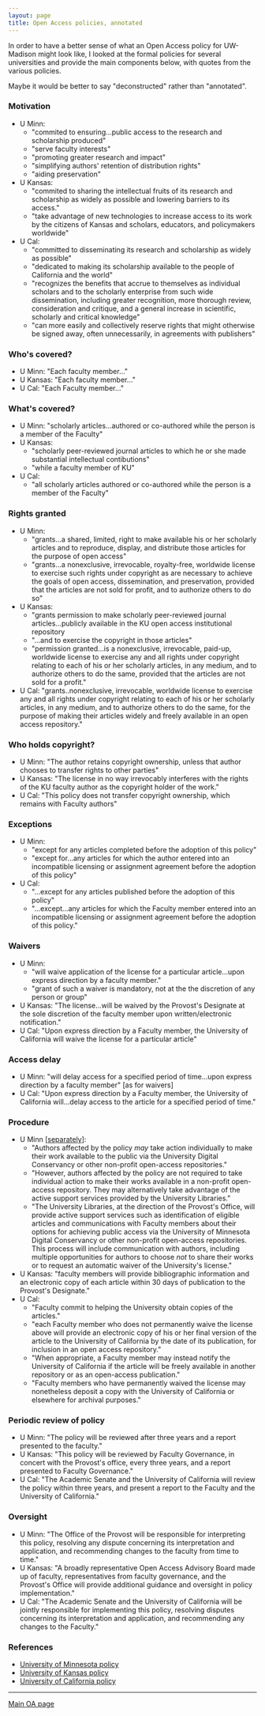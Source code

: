 ```yaml
---
layout: page
title: Open Access policies, annotated
---
```


In order to have a better sense of what an Open Access policy for
UW-Madison might look like, I looked at the formal policies for several
universities and provide the main components below, with quotes from
the various policies.

Maybe it would be better to say "deconstructed" rather than "annotated".


### Motivation

- U Minn:
  - "commited to ensuring...public access to the research and scholarship produced"
  - "serve faculty interests"
  - "promoting greater research and impact"
  - "simplifying authors' retention of distribution rights"
  - "aiding preservation"
- U Kansas:
  - "commited to sharing the intellectual fruits of its research and
    scholarship as widely as possible and lowering barriers to its
    access."
  - "take advantage of new technologies to increase access to its work
    by the citizens of Kansas and scholars, educators, and
    policymakers worldwide"
- U Cal:
  - "committed to disseminating its research and scholarship as widely
    as possible"
  - "dedicated to making its scholarship available to the people of
    California and the world"
  - "recognizes the benefits that accrue to themselves as individual
    scholars and to the scholarly enterprise from such wide
    dissemination, including greater recognition, more thorough
    review, consideration and critique, and a general increase in
    scientific, scholarly and critical knowledge"
  - "can more easily and collectively reserve rights that might
    otherwise be signed away, often unnecessarily, in agreements with
    publishers"


### Who's covered?

- U Minn: "Each faculty member..."
- U Kansas: "Each faculty member..."
- U Cal: "Each Faculty member..."


### What's covered?

- U Minn: "scholarly articles...authored or co-authored while the
  person is a member of the Faculty"
- U Kansas:
  - "scholarly peer-reviewed journal articles to which he or
    she made substantial intellectual contibutions"
  - "while a faculty member of KU"
- U Cal:
  - "all scholarly articles authored or co-authored while the person
    is a member of the Faculty"


### Rights granted

- U Minn:
  - "grants...a shared, limited, right to make available his or her
    scholarly articles and to reproduce, display, and distribute those
    articles for the purpose of open access"
  - "grants...a nonexclusive, irrevocable, royalty-free, worldwide
    license to exercise such rights under copyright as are necessary
    to achieve the goals of open access, dissemination, and
    preservation, provided that the articles are not sold for profit,
    and to authorize others to do so"
- U Kansas:
  - "grants permission to make scholarly peer-reviewed journal
    articles...publicly available in the KU open access institutional
    repository
  - "...and to exercise the copyright in those articles"
  - "permission granted...is a nonexclusive, irrevocable, paid-up,
    worldwide license to exercise any and all rights under copyright
    relating to each of his or her scholarly articles, in any medium,
    and to authorize others to do the same, provided that the articles
    are not sold for a profit."
- U Cal: "grants..nonexclusive, irrevocable, worldwide license to
  exercise any and all rights under copyright relating to each of his
  or her scholarly articles, in any medium, and to authorize others to
  do the same, for the purpose of making their articles widely and
  freely available in an open access repository."


### Who holds copyright?

- U Minn: "The author retains copyright ownership, unless that author
  chooses to transfer rights to other parties"
- U Kansas: "The license in no way irrevocably interferes with the
  rights of the KU faculty author as the copyright holder of the
  work."
- U Cal: "This policy does not transfer copyright ownership, which
  remains with Faculty authors"


### Exceptions

- U Minn:
  - "except for any articles completed before the adoption of this
    policy"
  - "except for...any articles for which the author entered into an
    incompatible licensing or assignment agreement before the adoption
    of this policy"
- U Cal:
  - "...except for any articles published before the adoption of this
    policy"
  - "...except...any articles for which the Faculty member entered
    into an incompatible licensing or assignment agreement before the
    adoption of this policy."


### Waivers

- U Minn:
  - "will waive application of the license for a particular
    article...upon express direction by a faculty member."
  - "grant of such a waiver is mandatory, not at the the discretion of
    any person or group"
- U Kansas: "The license...will be waived by the Provost's Designate
  at the sole discretion of the faculty member upon written/electronic
  notification."
- U Cal: "Upon express direction by a Faculty member, the University
  of California will waive the license for a particular article"


### Access delay

- U Minn: "will delay access for a specified period of time...upon
  express direction by a faculty member" [as for waivers]
- U Cal: "Upon express direction by a Faculty member, the University
  of California will...delay access to the article for a specified
  period of time."


### Procedure

- U Minn \[[separately](http://www.policy.umn.edu/Policies/Research/SCHOLARLYARTICLES_PROC01.html)\]:
  - "Authors affected by the policy _may_ take action individually to
    make their work available to the public via the University Digital
    Conservancy or other non-profit open-access repositories."
  - "However, authors affected by the policy are not required to take
    individual action to make their works available in a non-profit
    open-access repository. They may alternatively take advantage of
    the active support services provided by the University Libraries."
  - "The University Libraries, at the direction of the Provost's
    Office, will provide active support services such as
    identification of eligible articles and communications with
    Faculty members about their options for achieving public access
    via the University of Minnesota Digital Conservancy or other
    non-profit open-access repositories. This process will include
    communication with authors, including multiple opportunities for
    authors to choose _not_ to share their works or to request an
    automatic waiver of the University's license."
- U Kansas: "faculty members will provide bibliographic information
  and an electronic copy of each article within 30 days of publication
  to the Provost's Designate."
- U Cal:
  - "Faculty commit to helping the University obtain copies of the
    articles."
  - "each Faculty member who does not
    permanently waive the license above will provide an electronic
    copy of his or her final version of the article to the University
    of California by the date of its publication, for inclusion in an
    open access repository."
  - "When appropriate, a Faculty member may
    instead notify the University of California if the article will be
    freely available in another repository or as an open-access
    publication."
  - "Faculty members who have permanently waived the
    license may nonetheless deposit a copy with the University of
    California or elsewhere for archival purposes."


### Periodic review of policy

- U Minn: "The policy will be reviewed after three years and a report
  presented to the faculty."
- U Kansas: "This policy will be reviewed by Faculty Governance, in
  concert with the Provost's office, every three years, and a report
  presented to Faculty Governance."
- U Cal: "The Academic Senate and the University of California will
  review the policy within three years, and present a report to the
  Faculty and the University of California."


### Oversight

- U Minn: "The Office of the Provost will be responsible for
  interpreting this policy, resolving any dispute concerning its
  interpretation and application, and recommending changes to the
  faculty from time to time."
- U Kansas: "A broadly representative Open Access Advisory Board made
  up of faculty, representatives from faculty governance, and the
  Provost's Office will provide additional guidance and oversight in
  policy implementation."
- U Cal: "The Academic Senate and the University of California will be
  jointly responsible for implementing this policy, resolving disputes
  concerning its interpretation and application, and recommending any
  changes to the Faculty."


### References

- [University of Minnesota policy](http://www.policy.umn.edu/Policies/Research/SCHOLARLYARTICLES.html)
- [University of Kansas policy](http://policy.ku.edu/governance/open-access-policy)
- [University of California policy](http://osc.universityofcalifornia.edu/open-access-policy/policy-text/)

---

[Main OA page](oa.html)
